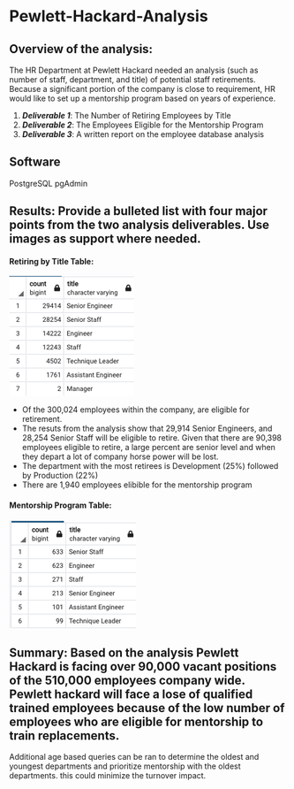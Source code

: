 # Pewlett-Hackard-Analysis


## Overview of the analysis:

The HR Department at Pewlett Hackard needed an analysis (such as number of staff, department, and title) of potential staff retirements. Because a significant portion of the company is close to requirement, HR would like to set up a mentorship program based on years of experience. 

1. ***Deliverable 1***: The Number of Retiring Employees by Title
2. ***Deliverable 2***: The Employees Eligible for the Mentorship Program
3. ***Deliverable 3***: A written report on the employee database analysis 

## Software
PostgreSQL pgAdmin

## Results: Provide a bulleted list with four major points from the two analysis deliverables. Use images as support where needed.
#### Retiring  by Title Table: 
![retiring based on title](https://github.com/ClayMack/Pewlett-Hackard-Analysis/blob/main/retiring_titles.png "retiring based on title")

* Of the 300,024 employees within the company, are eligible for retirement.
* The resuts from the analysis show that 29,914 Senior Engineers, and 28,254 Senior Staff will be eligible to retire. Given that there are 90,398 employees eligible to retire, a large percent are senior level and when they depart a lot of company horse power will be lost.
* The department with the most retirees is Development (25%) followed by Production (22%)
* There are 1,940 employees elibible for the mentorship program

#### Mentorship Program Table:
![mentorship based on title](https://github.com/ClayMack/Pewlett-Hackard-Analysis/blob/main/mentorship%20eligibility%20by%20title.png "mentorship based on title")


## Summary: Based on the analysis Pewlett Hackard is facing over 90,000 vacant positions of the 510,000 employees company wide. Pewlett hackard will face a lose of qualified trained employees because of the low number of employees who are eligible for mentorship to train replacements.

Additional age based queries can be ran to determine the oldest and youngest departments and prioritize mentorship with the oldest departments. this could minimize the turnover impact.
